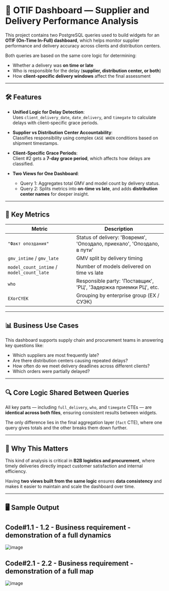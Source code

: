 # 🧮 OTIF Dashboard — Supplier and Delivery Performance Analysis

This project contains two PostgreSQL queries used to build widgets for an **OTIF (On-Time In-Full) dashboard**, which helps monitor supplier performance and delivery accuracy across clients and distribution centers.

Both queries are based on the same core logic for determining:
- Whether a delivery was **on time or late**
- Who is responsible for the delay (**supplier, distribution center, or both**)
- How **client-specific delivery windows** affect the final assessment

---

## 🛠️ Features

- **Unified Logic for Delay Detection**:  
  Uses `client_delivery_date`, `date_delivery`, and `timegate` to calculate delays with client-specific grace periods.

- **Supplier vs Distribution Center Accountability**:  
  Classifies responsibility using complex `CASE WHEN` conditions based on shipment timestamps.

- **Client-Specific Grace Periods**:  
  Client #2 gets a **7-day grace period**, which affects how delays are classified.

- **Two Views for One Dashboard**:
  - Query 1: Aggregates total GMV and model count by delivery status.
  - Query 2: Splits metrics into **on-time vs late**, and adds **distribution center names** for deeper insight.

---

## 📌 Key Metrics

| Metric | Description |
|--------|-------------|
| `"Факт опоздания"` | Status of delivery: 'Вовремя', 'Опоздало, приехало', 'Опоздало, в пути' |
| `gmv_intime` / `gmv_late` | GMV split by delivery timing |
| `model_count_intime` / `model_count_late` | Number of models delivered on time vs late |
| `who` | Responsible party: 'Поставщик', 'РЦ', 'Задержка приемки РЦ', etc. |
| `EXorCYEK` | Grouping by enterprise group (ЕХ / СУЭК) |

---

## 📊 Business Use Cases

This dashboard supports supply chain and procurement teams in answering key questions like:

- Which suppliers are most frequently late?
- Are there distribution centers causing repeated delays?
- How often do we meet delivery deadlines across different clients?
- Which orders were partially delayed?

---


## 🔍 Core Logic Shared Between Queries

All key parts — including `full_delivery`, `who`, and `timegate` CTEs — are **identical across both files**, ensuring consistent results between widgets.

The only difference lies in the final aggregation layer (`fact` CTE), where one query gives totals and the other breaks them down further.

---

## 🚀 Why This Matters

This kind of analysis is critical in **B2B logistics and procurement**, where timely deliveries directly impact customer satisfaction and internal efficiency.

Having **two views built from the same logic** ensures **data consistency** and makes it easier to maintain and scale the dashboard over time.

---

## 🖥️ Sample Output

## Code#1.1 - 1.2 - Business requirement - demonstration of a full dynamics

![image](https://github.com/user-attachments/assets/e4728636-7bd3-4096-9037-9df0b80a0fdc)


## Code#2.1 - 2.2 - Business requirement - demonstration of a full map

![image](https://github.com/user-attachments/assets/c2fea9e2-a77a-4683-8eef-c5763aaf97bb)

